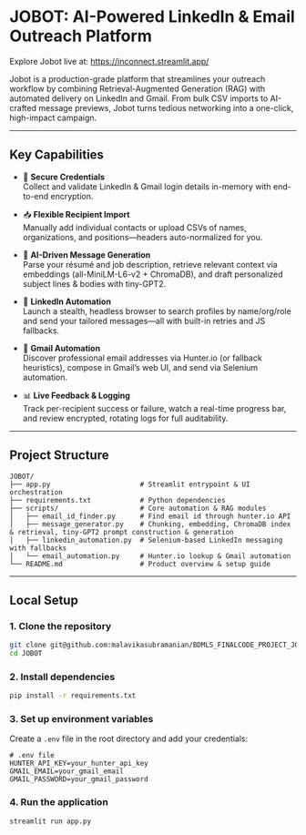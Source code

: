 # JOBOT: AI-Powered LinkedIn & Email Outreach Platform

Explore Jobot live at: https://inconnect.streamlit.app/

Jobot is a production-grade platform that streamlines your outreach workflow by combining Retrieval-Augmented Generation (RAG) with automated delivery on LinkedIn and Gmail. From bulk CSV imports to AI-crafted message previews, Jobot turns tedious networking into a one-click, high-impact campaign.

---

## Key Capabilities

- 🔐 **Secure Credentials**  
  Collect and validate LinkedIn & Gmail login details in-memory with end-to-end encryption.

- 📥 **Flexible Recipient Import**  
  Manually add individual contacts or upload CSVs of names, organizations, and positions—headers auto-normalized for you.

- 🤖 **AI-Driven Message Generation**  
  Parse your résumé and job description, retrieve relevant context via embeddings (all-MiniLM-L6-v2 + ChromaDB), and draft personalized subject lines & bodies with tiny-GPT2.

- 🔗 **LinkedIn Automation**  
  Launch a stealth, headless browser to search profiles by name/org/role and send your tailored messages—all with built-in retries and JS fallbacks.

- 📧 **Gmail Automation**  
  Discover professional email addresses via Hunter.io (or fallback heuristics), compose in Gmail’s web UI, and send via Selenium automation.

- 📊 **Live Feedback & Logging**  
  Track per-recipient success or failure, watch a real-time progress bar, and review encrypted, rotating logs for full auditability.

---

## Project Structure

```plaintext
JOBOT/
├── app.py                      # Streamlit entrypoint & UI orchestration      
├── requirements.txt            # Python dependencies
├── scripts/                    # Core automation & RAG modules
│   ├── email_id_finder.py      # Find email id through hunter.io API
│   ├── message_generator.py    # Chunking, embedding, ChromaDB index & retrieval, tiny-GPT2 prompt construction & generation
│   ├── linkedin_automation.py  # Selenium-based LinkedIn messaging with fallbacks
│   └── email_automation.py     # Hunter.io lookup & Gmail automation
└── README.md                   # Product overview & setup guide
```

---

## Local Setup

### 1. Clone the repository

```bash
git clone git@github.com:malavikasubramanian/BDMLS_FINALCODE_PROJECT_JOB-BOT.git
cd JOBOT

```
### 2. Install dependencies

```bash
pip install -r requirements.txt
```
### 3. Set up environment variables
Create a `.env` file in the root directory and add your credentials:

```plaintext
# .env file
HUNTER_API_KEY=your_hunter_api_key
GMAIL_EMAIL=your_gmail_email
GMAIL_PASSWORD=your_gmail_password
```
### 4. Run the application

```bash
streamlit run app.py
```

